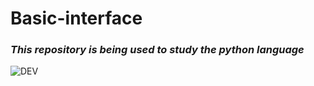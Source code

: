 # Basic-interface
### *This repository is being used to study the python language*

![DEV](https://media.giphy.com/media/coxQHKASG60HrHtvkt/giphy.gif)
